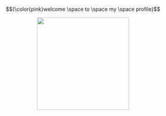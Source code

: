 $${\color{pink}welcome \space to \space my \space profile}$$

<p align="center">
  <img src="https://github.com/user-attachments/assets/0c94e971-b12a-4001-85bc-99859096439c" width="250">
</p>
